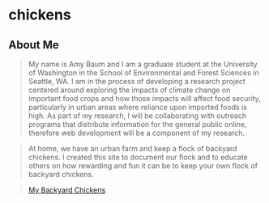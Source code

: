 # chickens

## About Me
> My name is Amy Baum and I am a graduate student at the University of Washington in the School of Environmental and Forest Sciences in Seattle, WA. I am in the process of developing a research project centered around exploring the impacts of climate change on important food crops and how those impacts will affect food security, particularly in urban areas where reliance upon imported foods is high. As part of my research, I will be collaborating with outreach programs that distribute information for the general public online, therefore web development will be a component of my research. 

> At home, we have an urban farm and keep a flock of backyard chickens. I created this site to document our flock and to educate others on how rewarding and fun it can be to keep your own flock of backyard chickens.

> [My Backyard Chickens](portfolio "backyard chickens")

